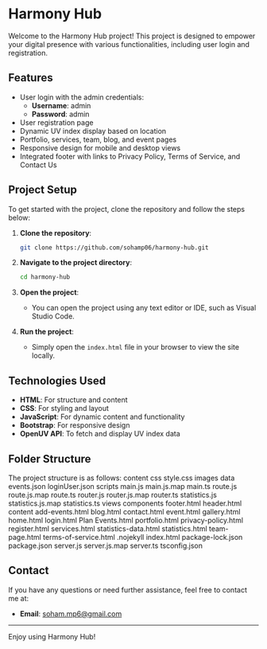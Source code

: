 # Harmony Hub

Welcome to the Harmony Hub project! This project is designed to empower your digital presence with various functionalities, including user login and registration.

## Features

- User login with the admin credentials:
  - **Username**: admin
  - **Password**: admin
- User registration page
- Dynamic UV index display based on location
- Portfolio, services, team, blog, and event pages
- Responsive design for mobile and desktop views
- Integrated footer with links to Privacy Policy, Terms of Service, and Contact Us

## Project Setup

To get started with the project, clone the repository and follow the steps below:

1. **Clone the repository**:
    ```sh
    git clone https://github.com/sohamp06/harmony-hub.git
    ```

2. **Navigate to the project directory**:
    ```sh
    cd harmony-hub
    ```

3. **Open the project**:
    - You can open the project using any text editor or IDE, such as Visual Studio Code.

4. **Run the project**:
    - Simply open the `index.html` file in your browser to view the site locally.

## Technologies Used

- **HTML**: For structure and content
- **CSS**: For styling and layout
- **JavaScript**: For dynamic content and functionality
- **Bootstrap**: For responsive design
- **OpenUV API**: To fetch and display UV index data

## Folder Structure

The project structure is as follows:
content
        css
            style.css
        images
        data
            events.json
            loginUser.json
        scripts
            main.js
            main.js.map
            main.ts
            route.js
            route.js.map
            route.ts
            router.js
            router.js.map
            router.ts
            statistics.js
            statistics.js.map
            statistics.ts
        views
            components
                footer.html
                header.html
            content
                add-events.html
                blog.html
                contact.html
                event.html
                gallery.html
                home.html
                login.html
                Plan Events.html
                portfolio.html
                privacy-policy.html
                register.html
                services.html
                statistics-data.html
                statistics.html
                team-page.html
                terms-of-service.html
    .nojekyll
    index.html
    package-lock.json
    package.json
    server.js
    server.js.map
    server.ts
    tsconfig.json

## Contact

If you have any questions or need further assistance, feel free to contact me at:

- **Email**: soham.mp6@gmail.com

---

Enjoy using Harmony Hub!
